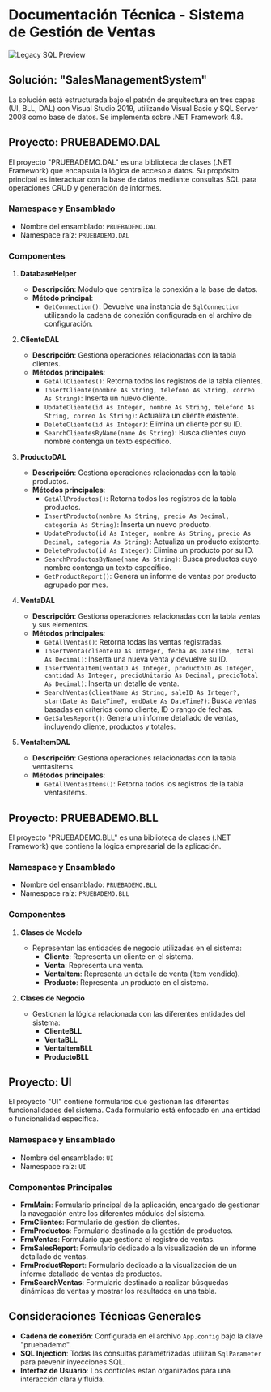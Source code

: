 # Documentación Técnica - Sistema de Gestión de Ventas
![Legacy SQL Preview](https://github.com/user-attachments/assets/1747734e-2e85-4d60-897b-1289c6535f00)

## Solución: "SalesManagementSystem"
La solución está estructurada bajo el patrón de arquitectura en tres capas (UI, BLL, DAL) con Visual Studio 2019, utilizando Visual Basic y SQL Server 2008 como base de datos. Se implementa sobre .NET Framework 4.8.

## Proyecto: PRUEBADEMO.DAL
El proyecto "PRUEBADEMO.DAL" es una biblioteca de clases (.NET Framework) que encapsula la lógica de acceso a datos. Su propósito principal es interactuar con la base de datos mediante consultas SQL para operaciones CRUD y generación de informes.

### Namespace y Ensamblado
- Nombre del ensamblado: `PRUEBADEMO.DAL`
- Namespace raíz: `PRUEBADEMO.DAL`

### Componentes
1. **DatabaseHelper**
   - **Descripción**: Módulo que centraliza la conexión a la base de datos.
   - **Método principal**:
     - `GetConnection()`: Devuelve una instancia de `SqlConnection` utilizando la cadena de conexión configurada en el archivo de configuración.

2. **ClienteDAL**
   - **Descripción**: Gestiona operaciones relacionadas con la tabla clientes.
   - **Métodos principales**:
     - `GetAllClientes()`: Retorna todos los registros de la tabla clientes.
     - `InsertCliente(nombre As String, telefono As String, correo As String)`: Inserta un nuevo cliente.
     - `UpdateCliente(id As Integer, nombre As String, telefono As String, correo As String)`: Actualiza un cliente existente.
     - `DeleteCliente(id As Integer)`: Elimina un cliente por su ID.
     - `SearchClientesByName(name As String)`: Busca clientes cuyo nombre contenga un texto específico.

3. **ProductoDAL**
   - **Descripción**: Gestiona operaciones relacionadas con la tabla productos.
   - **Métodos principales**:
     - `GetAllProductos()`: Retorna todos los registros de la tabla productos.
     - `InsertProducto(nombre As String, precio As Decimal, categoria As String)`: Inserta un nuevo producto.
     - `UpdateProducto(id As Integer, nombre As String, precio As Decimal, categoria As String)`: Actualiza un producto existente.
     - `DeleteProducto(id As Integer)`: Elimina un producto por su ID.
     - `SearchProductosByName(name As String)`: Busca productos cuyo nombre contenga un texto específico.
     - `GetProductReport()`: Genera un informe de ventas por producto agrupado por mes.

4. **VentaDAL**
   - **Descripción**: Gestiona operaciones relacionadas con la tabla ventas y sus elementos.
   - **Métodos principales**:
     - `GetAllVentas()`: Retorna todas las ventas registradas.
     - `InsertVenta(clienteID As Integer, fecha As DateTime, total As Decimal)`: Inserta una nueva venta y devuelve su ID.
     - `InsertVentaItem(ventaID As Integer, productoID As Integer, cantidad As Integer, precioUnitario As Decimal, precioTotal As Decimal)`: Inserta un detalle de venta.
     - `SearchVentas(clientName As String, saleID As Integer?, startDate As DateTime?, endDate As DateTime?)`: Busca ventas basadas en criterios como cliente, ID o rango de fechas.
     - `GetSalesReport()`: Genera un informe detallado de ventas, incluyendo cliente, productos y totales.

5. **VentaItemDAL**
   - **Descripción**: Gestiona operaciones relacionadas con la tabla ventasitems.
   - **Métodos principales**:
     - `GetAllVentasItems()`: Retorna todos los registros de la tabla ventasitems.

## Proyecto: PRUEBADEMO.BLL
El proyecto "PRUEBADEMO.BLL" es una biblioteca de clases (.NET Framework) que contiene la lógica empresarial de la aplicación.

### Namespace y Ensamblado
- Nombre del ensamblado: `PRUEBADEMO.BLL`
- Namespace raíz: `PRUEBADEMO.BLL`

### Componentes
1. **Clases de Modelo**
   - Representan las entidades de negocio utilizadas en el sistema:
     - **Cliente**: Representa un cliente en el sistema.
     - **Venta**: Representa una venta.
     - **VentaItem**: Representa un detalle de venta (ítem vendido).
     - **Producto**: Representa un producto en el sistema.

2. **Clases de Negocio**
   - Gestionan la lógica relacionada con las diferentes entidades del sistema:
     - **ClienteBLL**
     - **VentaBLL**
     - **VentaItemBLL**
     - **ProductoBLL**

## Proyecto: UI
El proyecto "UI" contiene formularios que gestionan las diferentes funcionalidades del sistema. Cada formulario está enfocado en una entidad o funcionalidad específica.

### Namespace y Ensamblado
- Nombre del ensamblado: `UI`
- Namespace raíz: `UI`

### Componentes Principales
- **FrmMain**: Formulario principal de la aplicación, encargado de gestionar la navegación entre los diferentes módulos del sistema.
- **FrmClientes**: Formulario de gestión de clientes.
- **FrmProductos**: Formulario destinado a la gestión de productos.
- **FrmVentas**: Formulario que gestiona el registro de ventas.
- **FrmSalesReport**: Formulario dedicado a la visualización de un informe detallado de ventas.
- **FrmProductReport**: Formulario dedicado a la visualización de un informe detallado de ventas de productos.
- **FrmSearchVentas**: Formulario destinado a realizar búsquedas dinámicas de ventas y mostrar los resultados en una tabla.

## Consideraciones Técnicas Generales
- **Cadena de conexión**: Configurada en el archivo `App.config` bajo la clave "pruebademo".
- **SQL Injection**: Todas las consultas parametrizadas utilizan `SqlParameter` para prevenir inyecciones SQL.
- **Interfaz de Usuario**: Los controles están organizados para una interacción clara y fluida.
